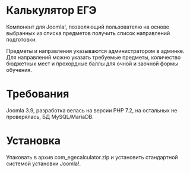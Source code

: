 # Калькулятор ЕГЭ

Компонент для Joomla!, позволяющий пользователю на основе выбранных из списка предметов получить список направлений подготовки.

Предметы и направления указываются администратором в админке. Для направлений можно указать требуемые предметы, количество бюджетных мест и прохордные баллы для очной и заочной формы обучения.

# Требования

Joomla 3.9, разработка велась на версии PHP 7.2, на остальных не проверялась, БД MySQL/MariaDB.

# Установка

Упаковать в архив com_egecalculator.zip и установить стандартной системой установки Joomla!.